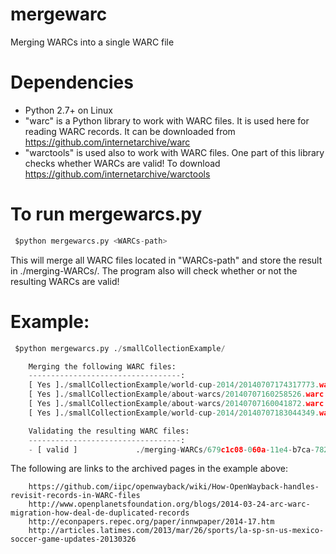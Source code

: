 mergewarc
=========

Merging WARCs into a single WARC file 


Dependencies
==================
* Python 2.7+ on Linux
* "warc" is a Python library to work with WARC files. It is used here for reading WARC records.
       It can be downloaded from https://github.com/internetarchive/warc
* "warctools" is used also to work with WARC files. One part of this library checks whether WARCs are valid!
       To download https://github.com/internetarchive/warctools

To run mergewarcs.py
=====================
```python
 $python mergewarcs.py <WARCs-path>
```

 This will merge all WARC files located in "WARCs-path" and store the result in ./merging-WARCs/. The program also will check whether or not the resulting WARCs are valid!
 
		
Example:
========

```python
 $python mergewarcs.py ./smallCollectionExample/

	Merging the following WARC files: 
	----------------------------------: 
	[ Yes ]./smallCollectionExample/world-cup-2014/20140707174317773.warc
	[ Yes ]./smallCollectionExample/about-warcs/20140707160258526.warc
	[ Yes ]./smallCollectionExample/about-warcs/20140707160041872.warc
	[ Yes ]./smallCollectionExample/world-cup-2014/20140707183044349.warc

	Validating the resulting WARC files: 
	----------------------------------: 
	- [ valid ]             ./merging-WARCs/679c1c08-060a-11e4-b7ca-782bcb0f034c/679eac98-060a-11e4-b7ca-782bcb0f034c.warc
```	

The following are links to the archived pages in the example above:
```	
	https://github.com/iipc/openwayback/wiki/How-OpenWayback-handles-revisit-records-in-WARC-files
	http://www.openplanetsfoundation.org/blogs/2014-03-24-arc-warc-migration-how-deal-de-duplicated-records
	http://econpapers.repec.org/paper/innwpaper/2014-17.htm
	http://articles.latimes.com/2013/mar/26/sports/la-sp-sn-us-mexico-soccer-game-updates-20130326	
```	
